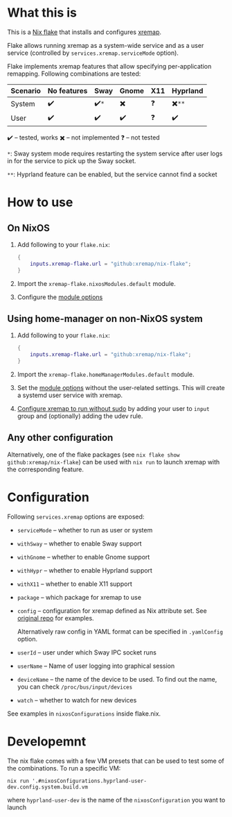 # What this is

This is a [Nix flake](https://nixos.wiki/wiki/Flakes) that installs and configures [xremap](https://github.com/k0kubun/xremap).

Flake allows running xremap as a system-wide service and as a user service (controlled by `services.xremap.serviceMode` option).

Flake implements xremap features that allow specifying per-application remapping. Following combinations are tested:

| Scenario | No features | Sway | Gnome | X11 | Hyprland |
| - | - | - | - | - | - |
| System | :heavy_check_mark: | :heavy_check_mark:`*` | :heavy_multiplication_x: | :question: | :heavy_multiplication_x:`**` |
| User   | :heavy_check_mark: | :heavy_check_mark:    | :heavy_check_mark:       | :question: | :heavy_check_mark:           |

:heavy_check_mark: – tested, works
:heavy_multiplication_x: – not implemented
:question: – not tested

`*`: Sway system mode requires restarting the system service after user logs in for the service to pick up the Sway socket.

`**`: Hyprland feature can be enabled, but the service cannot find a socket

# How to use
## On NixOS

1. Add following to your `flake.nix`:

    ```nix
    {
        inputs.xremap-flake.url = "github:xremap/nix-flake";
    }
    ```

2. Import the `xremap-flake.nixosModules.default` module.
3. Configure the [module options](#Configuration)

## Using home-manager on non-NixOS system
1. Add following to your `flake.nix`:

    ```nix
    {
        inputs.xremap-flake.url = "github:xremap/nix-flake";
    }
    ```

2. Import the `xremap-flake.homeManagerModules.default` module.
3. Set the [module options](#Configuration) without the user-related settings. This will create a systemd user service with xremap.
4. [Configure xremap to run without sudo](https://github.com/k0kubun/xremap#usage) by adding your user to `input` group and (optionally) adding the udev rule.

## Any other configuration

Alternatively, one of the flake packages (see `nix flake show github:xremap/nix-flake`) can be used with `nix run` to launch xremap with the corresponding feature.

# Configuration

Following `services.xremap` options are exposed:

* `serviceMode` – whether to run as user or system
* `withSway` – whether to enable Sway support
* `withGnome` – whether to enable Gnome support
* `withHypr` – whether to enable Hyprland support
* `withX11` – whether to enable X11 support
* `package` – which package for xremap to use
* `config` – configuration for xremap defined as Nix attribute set. See [original repo](https://github.com/k0kubun/xremap) for examples.

    Alternatively raw config in YAML format can be specified in `.yamlConfig` option.

* `userId` – user under which Sway IPC socket runs
* `userName` – Name of user logging into graphical session
* `deviceName` – the name of the device to be used. To find out the name, you can check `/proc/bus/input/devices`
* `watch` – whether to watch for new devices

See examples in `nixosConfigurations` inside flake.nix.

# Developemnt

The nix flake comes with a few VM presets that can be used to test some of the combinations. To run a specific VM:

```shell
nix run '.#nixosConfigurations.hyprland-user-dev.config.system.build.vm
```

where `hyprland-user-dev` is the name of the `nixosConfiguration` you want to launch
